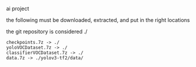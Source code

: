 ai project

the following must be downloaded, extracted, and put in the right locations

the git repository is considered ./

```
checkpoints.7z -> ./
yoloVOCDataset.7z -> ./
classifierVOCDataset.7z -> ./
data.7z -> ./yolov3-tf2/data/
```